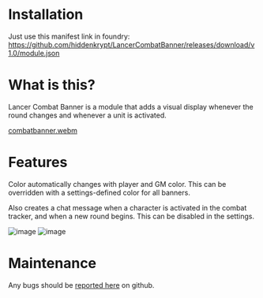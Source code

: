 
# Installation
Just use this manifest link in foundry: https://github.com/hiddenkrypt/LancerCombatBanner/releases/download/v1.0/module.json

# What is this? 

Lancer Combat Banner is a module that adds a visual display whenever the round changes and whenever a unit is activated. 

[combatbanner.webm](https://github.com/hiddenkrypt/LancerCombatBanner/assets/5739024/6a12e145-d142-4f04-9f4c-d3ab91a636be)


# Features

Color automatically changes with player and GM color. This can be overridden with a settings-defined color for all banners. 

Also creates a chat message when a character is activated in the combat tracker, and when a new round begins. This can be disabled in the settings.

![image](https://github.com/hiddenkrypt/LancerCombatBanner/assets/5739024/87f7bcac-cfc9-4bf7-a1cc-f112d4b07dc2)
![image](https://github.com/hiddenkrypt/LancerCombatBanner/assets/5739024/7d5d2ca2-d3bd-47cf-8017-a9bb58a1f2a8)

# Maintenance

Any bugs should be [reported here](https://github.com/hiddenkrypt/LancerCombatBanner/issues) on github.
